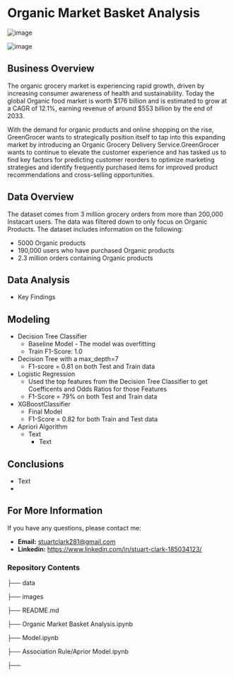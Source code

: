 # Organic Market Basket Analysis
![image](https://github.com/sclarkHOU/Capstone/assets/56837718/d3657590-160b-46bb-bf26-f7a5f2e23f94)

![image](https://github.com/sclarkHOU/Organic_Market_Basket_Analysis/assets/56837718/6d694181-2c69-4bcf-9524-40a18390e0f4)


## Business Overview
The organic grocery market is experiencing rapid growth, driven by increasing consumer awareness of health and sustainability. Today the global Organic food market is worth $176 billion and is estimated to grow at a CAGR of 12.1%, earning revenue of around $553 billion by the end of 2033.

With the demand for organic products and online shopping on the rise, GreenGrocer wants to strategically position itself to tap into this expanding market by introducing an Organic Grocery Delivery Service.GreenGrocer wants to continue to elevate the customer experience and has tasked us to find key factors for predicting customer reorders to optimize marketing strategies and identify frequently purchased items for improved product recommendations and cross-selling opportunities. 

## Data Overview
The dataset comes from 3 million grocery orders from more than 200,000 Instacart users. The data was filtered down to only focus on Organic Products. The dataset includes information on the following:
- 5000 Organic products
- 190,000 users who have purchased Organic products
- 2.3 million orders containing Organic products

## Data Analysis
- Key Findings

## Modeling
- Decision Tree Classifier
  - Baseline Model - The model was overfitting
  - Train F1-Score: 1.0
- Decision Tree with a max_depth=7
  - F1-score = 0.81 on both Test and Train data
- Logistic Regression
  - Used the top features from the Decision Tree Classifier to get Coefficents and Odds Ratios for those Features
  - F1-Score = 79% on both Test and Train data
- XGBoostClassifier
  - Final Model
  - F1-Score = 0.82 for both Train and Test data
- Apriori Algorithm
  - Text
    - Text

## Conclusions
- Text
- 
## For More Information
If you have any questions, please contact me:
- **Email:** stuartclark281@gmail.com
- **Linkedin:** https://www.linkedin.com/in/stuart-clark-185034123/

### Repository Contents
├── data

├── images

├── README.md

├── Organic Market Basket Analysis.ipynb

├── Model.ipynb

├── Association Rule/Aprior Model.ipynb

├── 

